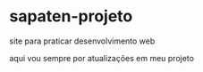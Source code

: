 # sapaten-projeto
site para praticar desenvolvimento web

aqui vou sempre por atualizações em meu projeto
